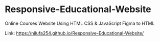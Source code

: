 # Responsive-Educational-Website
Online Courses Website Using HTML CSS &amp; JavaScript
Figma to HTML


Link: https://nilufa254.github.io/Responsive-Educational-Website/
